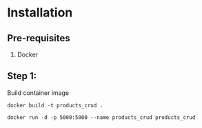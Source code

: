 # Installation
## Pre-requisites
1. Docker

## Step 1:
Build container image

`docker build -t products_crud .`

`docker run -d -p 5000:5000 --name products_crud products_crud`